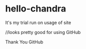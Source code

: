 # hello-chandra
It's my trial run on usage of site


//looks pretty good for using GitHub

Thank You GitHub
